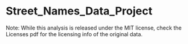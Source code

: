 # Street_Names_Data_Project

Note: While this analysis is released under the MIT license, check the Licenses pdf for the licensing info of the original data.

